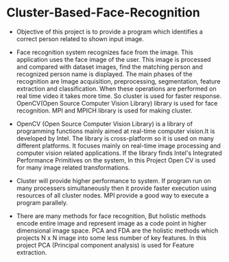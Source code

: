 # Cluster-Based-Face-Recognition

* Objective of this project is to provide a program which identifies a correct person related to shown input image.

* Face recognition system recognizes face from the image. This application uses  the  face image of the user. This image is processed and compared with dataset images, find the matching person and recognized person name is displayed. The main phases of the recognition are Image acquisition, preprocessing, segmentation, feature extraction and classification. When these operations are performed on real time video it takes more time. So cluster is used for faster response. OpenCV(Open Source Computer Vision Library) library is used for face recognition. MPI and MPICH library is used for making cluster.

* OpenCV (Open Source Computer Vision Library) is a library of programming functions mainly aimed at real-time computer vision.It is developed by Intel. The library is cross-platform so it is used on many different platforms. It focuses mainly on real-time image processing and computer vision related applications. If the library finds Intel's Integrated Performance Primitives on the system, In this Project Open CV is used for many  image related transformations.

* Cluster will provide higher performance to system. If program run on many processers simultaneously then it provide faster execution using resources of all cluster nodes. MPI provide a good way to execute a program parallely.

* There are many methods for face recognition, But holistic methods encode entire image and represent image as a code point in higher dimensional image space. PCA and FDA are the holistic methods which projects N x N image into some less number of key features. In this project PCA (Principal component analysis) is used for Feature extraction.
